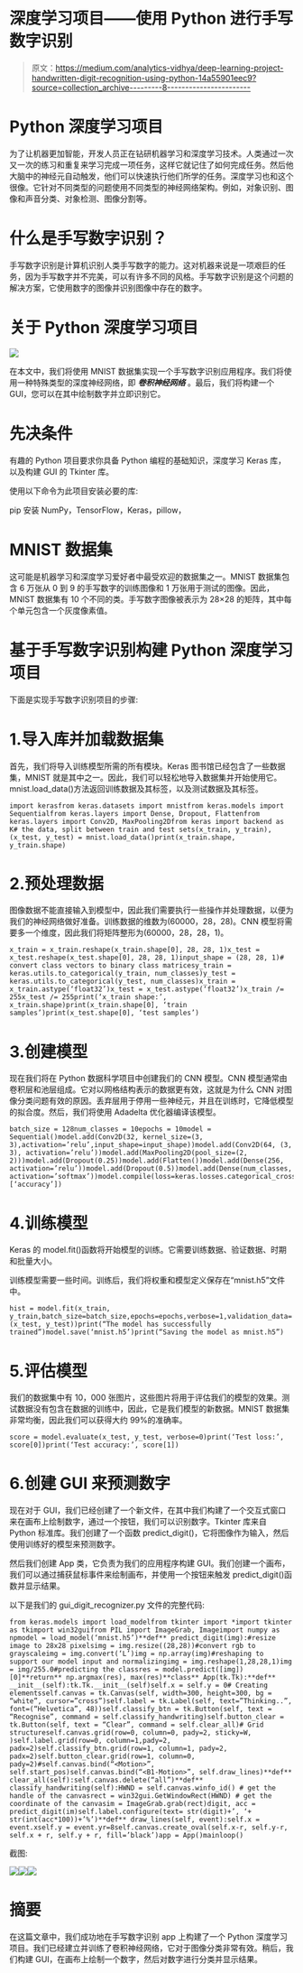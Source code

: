# 深度学习项目——使用 Python 进行手写数字识别

> 原文：<https://medium.com/analytics-vidhya/deep-learning-project-handwritten-digit-recognition-using-python-14a55901eec9?source=collection_archive---------8----------------------->

# Python 深度学习项目

为了让机器更加智能，开发人员正在钻研机器学习和深度学习技术。人类通过一次又一次的练习和重复来学习完成一项任务，这样它就记住了如何完成任务。然后他大脑中的神经元自动触发，他们可以快速执行他们所学的任务。深度学习也和这个很像。它针对不同类型的问题使用不同类型的神经网络架构。例如，对象识别、图像和声音分类、对象检测、图像分割等。

# 什么是手写数字识别？

手写数字识别是计算机识别人类手写数字的能力。这对机器来说是一项艰巨的任务，因为手写数字并不完美，可以有许多不同的风格。手写数字识别是这个问题的解决方案，它使用数字的图像并识别图像中存在的数字。

# 关于 Python 深度学习项目

![](img/39f81c6008404ca900914069d140f762.png)

在本文中，我们将使用 MNIST 数据集实现一个手写数字识别应用程序。我们将使用一种特殊类型的深度神经网络，即 ***卷积神经网络*** 。最后，我们将构建一个 GUI，您可以在其中绘制数字并立即识别它。

# 先决条件

有趣的 Python 项目要求你具备 Python 编程的基础知识，深度学习 Keras 库，以及构建 GUI 的 Tkinter 库。

使用以下命令为此项目安装必要的库:

pip 安装 NumPy，TensorFlow，Keras，pillow，

# MNIST 数据集

这可能是机器学习和深度学习爱好者中最受欢迎的数据集之一。MNIST 数据集包含 6 万张从 0 到 9 的手写数字的训练图像和 1 万张用于测试的图像。因此，MNIST 数据集有 10 个不同的类。手写数字图像被表示为 28×28 的矩阵，其中每个单元包含一个灰度像素值。

# 基于手写数字识别构建 Python 深度学习项目

下面是实现手写数字识别项目的步骤:

# 1.导入库并加载数据集

首先，我们将导入训练模型所需的所有模块。Keras 图书馆已经包含了一些数据集，MNIST 就是其中之一。因此，我们可以轻松地导入数据集并开始使用它。mnist.load_data()方法返回训练数据及其标签，以及测试数据及其标签。

```
import kerasfrom keras.datasets import mnistfrom keras.models import Sequentialfrom keras.layers import Dense, Dropout, Flattenfrom keras.layers import Conv2D, MaxPooling2Dfrom keras import backend as K# the data, split between train and test sets(x_train, y_train), (x_test, y_test) = mnist.load_data()print(x_train.shape, y_train.shape)
```

# 2.预处理数据

图像数据不能直接输入到模型中，因此我们需要执行一些操作并处理数据，以便为我们的神经网络做好准备。训练数据的维数为(60000，28，28)。CNN 模型将需要多一个维度，因此我们将矩阵整形为(60000，28，28，1)。

```
x_train = x_train.reshape(x_train.shape[0], 28, 28, 1)x_test = x_test.reshape(x_test.shape[0], 28, 28, 1)input_shape = (28, 28, 1)# convert class vectors to binary class matricesy_train = keras.utils.to_categorical(y_train, num_classes)y_test = keras.utils.to_categorical(y_test, num_classes)x_train = x_train.astype(‘float32’)x_test = x_test.astype(‘float32’)x_train /= 255x_test /= 255print(‘x_train shape:’, x_train.shape)print(x_train.shape[0], ‘train samples’)print(x_test.shape[0], ‘test samples’)
```

# 3.创建模型

现在我们将在 Python 数据科学项目中创建我们的 CNN 模型。CNN 模型通常由卷积层和池层组成。它对以网格结构表示的数据更有效，这就是为什么 CNN 对图像分类问题有效的原因。丢弃层用于停用一些神经元，并且在训练时，它降低模型的拟合度。然后，我们将使用 Adadelta 优化器编译该模型。

```
batch_size = 128num_classes = 10epochs = 10model = Sequential()model.add(Conv2D(32, kernel_size=(3, 3),activation=’relu’,input_shape=input_shape))model.add(Conv2D(64, (3, 3), activation=’relu’))model.add(MaxPooling2D(pool_size=(2, 2)))model.add(Dropout(0.25))model.add(Flatten())model.add(Dense(256, activation=’relu’))model.add(Dropout(0.5))model.add(Dense(num_classes, activation=’softmax’))model.compile(loss=keras.losses.categorical_crossentropy,optimizer=keras.optimizers.Adadelta(),metrics=[‘accuracy’])
```

# 4.训练模型

Keras 的 model.fit()函数将开始模型的训练。它需要训练数据、验证数据、时期和批量大小。

训练模型需要一些时间。训练后，我们将权重和模型定义保存在“mnist.h5”文件中。

```
hist = model.fit(x_train, y_train,batch_size=batch_size,epochs=epochs,verbose=1,validation_data=(x_test, y_test))print(“The model has successfully trained”)model.save(‘mnist.h5’)print(“Saving the model as mnist.h5”)
```

# 5.评估模型

我们的数据集中有 10，000 张图片，这些图片将用于评估我们的模型的效果。测试数据没有包含在数据的训练中，因此，它是我们模型的新数据。MNIST 数据集非常均衡，因此我们可以获得大约 99%的准确率。

```
score = model.evaluate(x_test, y_test, verbose=0)print(‘Test loss:’, score[0])print(‘Test accuracy:’, score[1])
```

# 6.创建 GUI 来预测数字

现在对于 GUI，我们已经创建了一个新文件，在其中我们构建了一个交互式窗口来在画布上绘制数字，通过一个按钮，我们可以识别数字。Tkinter 库来自 Python 标准库。我们创建了一个函数 predict_digit()，它将图像作为输入，然后使用训练好的模型来预测数字。

然后我们创建 App 类，它负责为我们的应用程序构建 GUI。我们创建一个画布，我们可以通过捕获鼠标事件来绘制画布，并使用一个按钮来触发 predict_digit()函数并显示结果。

以下是我们的 gui_digit_recognizer.py 文件的完整代码:

```
from keras.models import load_modelfrom tkinter import *import tkinter as tkimport win32guifrom PIL import ImageGrab, Imageimport numpy as npmodel = load_model(‘mnist.h5’)**def** predict_digit(img):#resize image to 28x28 pixelsimg = img.resize((28,28))#convert rgb to grayscaleimg = img.convert(‘L’)img = np.array(img)#reshaping to support our model input and normalizingimg = img.reshape(1,28,28,1)img = img/255.0#predicting the classres = model.predict([img])[0]**return** np.argmax(res), max(res)**class** App(tk.Tk):**def** __init__(self):tk.Tk.__init__(self)self.x = self.y = 0# Creating elementsself.canvas = tk.Canvas(self, width=300, height=300, bg = “white”, cursor=”cross”)self.label = tk.Label(self, text=”Thinking..”, font=(“Helvetica”, 48))self.classify_btn = tk.Button(self, text = “Recognise”, command = self.classify_handwriting)self.button_clear = tk.Button(self, text = “Clear”, command = self.clear_all)# Grid structureself.canvas.grid(row=0, column=0, pady=2, sticky=W, )self.label.grid(row=0, column=1,pady=2, padx=2)self.classify_btn.grid(row=1, column=1, pady=2, padx=2)self.button_clear.grid(row=1, column=0, pady=2)#self.canvas.bind(“<Motion>”, self.start_pos)self.canvas.bind(“<B1-Motion>”, self.draw_lines)**def** clear_all(self):self.canvas.delete(“all”)**def** classify_handwriting(self):HWND = self.canvas.winfo_id() # get the handle of the canvasrect = win32gui.GetWindowRect(HWND) # get the coordinate of the canvasim = ImageGrab.grab(rect)digit, acc = predict_digit(im)self.label.configure(text= str(digit)+’, ‘+ str(int(acc*100))+’%’)**def** draw_lines(self, event):self.x = event.xself.y = event.yr=8self.canvas.create_oval(self.x-r, self.y-r, self.x + r, self.y + r, fill=’black’)app = App()mainloop()
```

截图:

![](img/1c209cdcd9b942d1766dbd70501e4b70.png)![](img/b2433fc118e537fc80e54fbd0ca2d5f5.png)![](img/ead3f4416ea7b319b174f2908602eea9.png)

# 摘要

在这篇文章中，我们成功地在手写数字识别 app 上构建了一个 Python 深度学习项目。我们已经建立并训练了卷积神经网络，它对于图像分类非常有效。稍后，我们构建 GUI，在画布上绘制一个数字，然后对数字进行分类并显示结果。